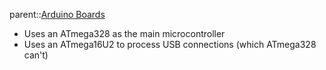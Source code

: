 parent::[Arduino Boards](Arduino%20Boards.md)

- Uses an ATmega328 as the main microcontroller
- Uses an ATmega16U2 to process USB connections (which ATmega328 can't)
